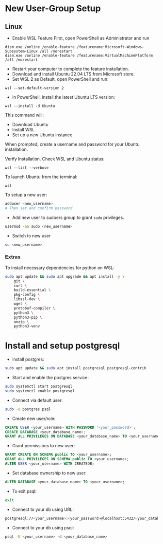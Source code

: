 # New User-Group Setup

## Linux
- Enable WSL Feature
First, open PowerShell as Administrator and run
```shell
dism.exe /online /enable-feature /featurename:Microsoft-Windows-Subsystem-Linux /all /norestart
dism.exe /online /enable-feature /featurename:VirtualMachinePlatform /all /norestart
```
- Restart your computer to complete the feature installation.
- Download and install Ubuntu 22.04 LTS from Microsoft store.
- Set WSL 2 as Default, open PowerShell and run:
```shell
wsl --set-default-version 2
```
- In PowerShell, install the latest Ubuntu LTS version:
```shell
wsl --install -d Ubuntu
```

This command will:

- Download Ubuntu
- Install WSL
- Set up a new Ubuntu instance

When prompted, create a username and password for your Ubuntu installation.

Verify Installation. Check WSL and Ubuntu status:
```shell
wsl --list --verbose
```

To launch Ubuntu from the terminal:
```shell
wsl
```

To setup a new user:
```bash
adduser <new_username>
# Then set and confirm password
```
- Add new user to sudoers group to grant `sudo` privileges.
```bash
usermod -aG sudo <new_username>
```
- Switch to new user
```bash
su <new_username>
```

### Extras
To install necessary dependencies for python on WSL:
```bash
sudo apt update && sudo apt upgrade && apt install -y \
    git \
    curl \
    build-essential \
    pkg-config \
    libssl-dev \
    wget \
    protobuf-compiler \
    python3 \
    python3-pip \
    unzip \
    python3-venv
```


# Install and setup postgresql

- Install postgres:
```bash
sudo apt update && sudo apt install postgresql postgresql-contrib
```

- Start and enable the postgres service:
```bash
sudo systemctl start postgresql
sudo systemctl enable postgresql
```

- Connect via default user:
```bash
sudo -u postgres psql
```

- Create new user/role:
```sql
CREATE USER <your_username> WITH PASSWORD '<your_password>';
CREATE DATABASE <your_database_name>;
GRANT ALL PRIVILEGES ON DATABASE <your_database_name> TO <your_username>;
```

- Grant permissions to new user:
```sql
GRANT CREATE ON SCHEMA public TO <your_username>;
GRANT ALL PRIVILEGES ON SCHEMA public TO <your_username>;
ALTER USER <your_username> WITH CREATEDB;
```

- Set database ownership to new user:
```sql
ALTER DATABASE <your_database_name> TO <your_username>;
```

- To exit psql:
```bash
exit
```

- Connect to your db using URL:
```bash
postgresql://<your_username>:<your_password>@localhost:5432/<your_database_name>
```

- Connect to your db using psql:
```bash
psql -U <your_username> -d <your_database_name>
```